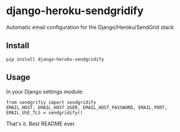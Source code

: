 # django-heroku-sendgridify

Automatic email configuration for the Django/Heroku/SendGrid stack

## Install

`pip install django-heroku-sendgridify`

## Usage

In your Django settings module:

    from sendgrifiy import sendgridify
    EMAIL_HOST, EMAIL_HOST_USER, EMAIL_HOST_PASSWORD, EMAIL_PORT, EMAIL_USE_TLS = sendgridify()

That's it. Best README ever.
